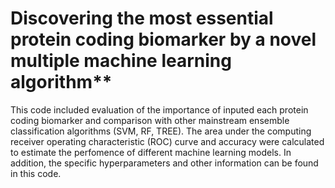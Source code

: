 # Discovering the most essential protein coding biomarker by a novel multiple machine learning algorithm** 
This code included evaluation of the importance of inputed each protein coding biomarker and comparison with other mainstream ensemble classification algorithms (SVM, RF, TREE). The area under the computing receiver operating characteristic (ROC) curve and accuracy were calculated to estimate the perfomence of different machine learning models. In addition, the specific hyperparameters and other information can be found in this code.
